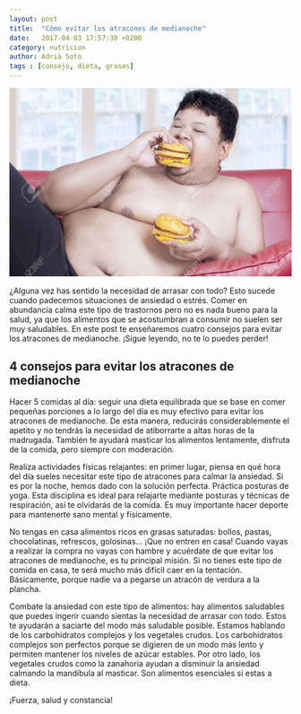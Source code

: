 ```yaml
---
layout: post
title:  "Cómo evitar los atracones de medianoche"
date:   2017-04-03 17:57:30 +0200
category: nutricion
author: Adrià Soto
tags : [consejo, dieta, grasas]
---
```

![Atracones comida rápida](/assets/atracones-comida-rapida.jpg)

¿Alguna vez has sentido la necesidad de arrasar con todo? Esto sucede cuando 
padecemos situaciones de ansiedad o estrés. Comer en abundancia calma este 
tipo de trastornos pero no es nada bueno para la salud, ya que los alimentos 
que se acostumbran a consumir no suelen ser muy saludables. En este post te 
enseñaremos cuatro consejos para evitar los atracones de medianoche. 
¡Sigue leyendo, no te lo puedes perder!

<!--excerpt-->

## 4 consejos para evitar los atracones de medianoche

Hacer 5 comidas al día: seguir una dieta equilibrada que se base en comer 
pequeñas porciones a lo largo del día es muy efectivo para evitar los atracones 
de medianoche. De esta manera, reducirás considerablemente el apetito y no tendrás 
la necesidad de atiborrarte a altas horas de la madrugada. También te ayudará 
masticar los alimentos lentamente, disfruta de la comida, pero siempre con moderación.

Realiza actividades físicas relajantes: en primer lugar, piensa en qué hora del día 
sueles necesitar este tipo de atracones para calmar la ansiedad. Si es por la noche, 
hemos dado con la solución perfecta. Práctica posturas de yoga. Esta disciplina es 
ideal para relajarte mediante posturas y técnicas de respiración, así te olvidarás de 
la comida. Es muy importante hacer deporte para mantenerte sano mental y físicamente.

No tengas en casa alimentos ricos en grasas saturadas: bollos, pastas, chocolatinas, 
refrescos, golosinas… ¡Que no entren en casa! Cuando vayas a realizar la compra no 
vayas con hambre y acuérdate de que evitar los atracones de medianoche, es tu principal 
misión. Si no tienes este tipo de comida en casa, te será mucho más difícil caer en la 
tentación. Básicamente, porque nadie va a pegarse un atracón de verdura a la plancha.

Combate la ansiedad con este tipo de alimentos: hay alimentos saludables que puedes 
ingerir cuando sientas la necesidad de arrasar con todo. Estos te ayudarán a saciarte 
del modo más saludable posible. Estamos hablando de los carbohidratos complejos y los 
vegetales crudos. Los carbohidratos complejos son perfectos porque se digieren de un modo 
más lento y permiten mantener los niveles de azúcar estables. Por otro lado, los vegetales 
crudos como la zanahoria ayudan a disminuir la ansiedad calmando la mandíbula al masticar. 
Son alimentos esenciales si estas a dieta.

¡Fuerza, salud y constancia!
